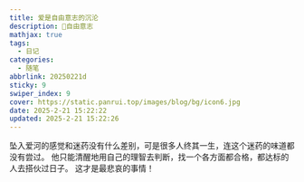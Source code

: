 ```yaml
---
title: 爱是自由意志的沉沦
description: 🥧自由意志
mathjax: true
tags:
  - 日记
categories:
  - 随笔
abbrlink: 20250221d
sticky: 9
swiper_index: 9
cover: https://static.panrui.top/images/blog/bg/icon6.jpg
date: 2025-2-21 15:22:22
updated: 2025-2-21 15:22:26
---
```


坠入爱河的感觉和迷药没有什么差别，可是很多人终其一生，连这个迷药的味道都没有尝过。
他只能清醒地用自己的理智去判断，找一个各方面都合格，都达标的人去搭伙过日子。
这才是最悲哀的事情！